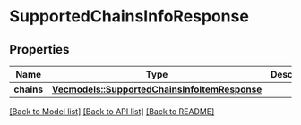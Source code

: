 # SupportedChainsInfoResponse

## Properties

Name | Type | Description | Notes
------------ | ------------- | ------------- | -------------
**chains** | [**Vec<models::SupportedChainsInfoItemResponse>**](SupportedChainsInfoItemResponse.md) |  | 

[[Back to Model list]](../README.md#documentation-for-models) [[Back to API list]](../README.md#documentation-for-api-endpoints) [[Back to README]](../README.md)



